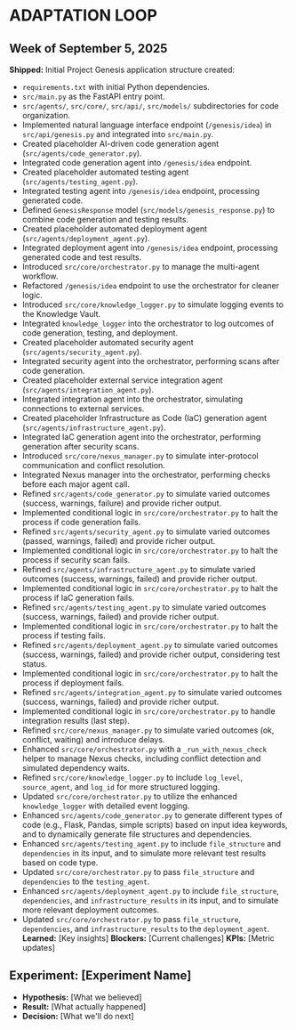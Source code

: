 # ADAPTATION LOOP

## Week of September 5, 2025
**Shipped:** Initial Project Genesis application structure created:
- `requirements.txt` with initial Python dependencies.
- `src/main.py` as the FastAPI entry point.
- `src/agents/`, `src/core/`, `src/api/`, `src/models/` subdirectories for code organization.
- Implemented natural language interface endpoint (`/genesis/idea`) in `src/api/genesis.py` and integrated into `src/main.py`.
- Created placeholder AI-driven code generation agent (`src/agents/code_generator.py`).
- Integrated code generation agent into `/genesis/idea` endpoint.
- Created placeholder automated testing agent (`src/agents/testing_agent.py`).
- Integrated testing agent into `/genesis/idea` endpoint, processing generated code.
- Defined `GenesisResponse` model (`src/models/genesis_response.py`) to combine code generation and testing results.
- Created placeholder automated deployment agent (`src/agents/deployment_agent.py`).
- Integrated deployment agent into `/genesis/idea` endpoint, processing generated code and test results.
- Introduced `src/core/orchestrator.py` to manage the multi-agent workflow.
- Refactored `/genesis/idea` endpoint to use the orchestrator for cleaner logic.
- Introduced `src/core/knowledge_logger.py` to simulate logging events to the Knowledge Vault.
- Integrated `knowledge_logger` into the orchestrator to log outcomes of code generation, testing, and deployment.
- Created placeholder automated security agent (`src/agents/security_agent.py`).
- Integrated security agent into the orchestrator, performing scans after code generation.
- Created placeholder external service integration agent (`src/agents/integration_agent.py`).
- Integrated integration agent into the orchestrator, simulating connections to external services.
- Created placeholder Infrastructure as Code (IaC) generation agent (`src/agents/infrastructure_agent.py`).
- Integrated IaC generation agent into the orchestrator, performing generation after security scans.
- Introduced `src/core/nexus_manager.py` to simulate inter-protocol communication and conflict resolution.
- Integrated Nexus manager into the orchestrator, performing checks before each major agent call.
- Refined `src/agents/code_generator.py` to simulate varied outcomes (success, warnings, failure) and provide richer output.
- Implemented conditional logic in `src/core/orchestrator.py` to halt the process if code generation fails.
- Refined `src/agents/security_agent.py` to simulate varied outcomes (passed, warnings, failed) and provide richer output.
- Implemented conditional logic in `src/core/orchestrator.py` to halt the process if security scan fails.
- Refined `src/agents/infrastructure_agent.py` to simulate varied outcomes (success, warnings, failed) and provide richer output.
- Implemented conditional logic in `src/core/orchestrator.py` to halt the process if IaC generation fails.
- Refined `src/agents/testing_agent.py` to simulate varied outcomes (success, warnings, failed) and provide richer output.
- Implemented conditional logic in `src/core/orchestrator.py` to halt the process if testing fails.
- Refined `src/agents/deployment_agent.py` to simulate varied outcomes (success, warnings, failed) and provide richer output, considering test status.
- Implemented conditional logic in `src/core/orchestrator.py` to halt the process if deployment fails.
- Refined `src/agents/integration_agent.py` to simulate varied outcomes (success, warnings, failed) and provide richer output.
- Implemented conditional logic in `src/core/orchestrator.py` to handle integration results (last step).
- Refined `src/core/nexus_manager.py` to simulate varied outcomes (ok, conflict, waiting) and introduce delays.
- Enhanced `src/core/orchestrator.py` with a `_run_with_nexus_check` helper to manage Nexus checks, including conflict detection and simulated dependency waits.
- Refined `src/core/knowledge_logger.py` to include `log_level`, `source_agent`, and `log_id` for more structured logging.
- Updated `src/core/orchestrator.py` to utilize the enhanced `knowledge_logger` with detailed event logging.
- Enhanced `src/agents/code_generator.py` to generate different types of code (e.g., Flask, Pandas, simple scripts) based on input idea keywords, and to dynamically generate file structures and dependencies.
- Enhanced `src/agents/testing_agent.py` to include `file_structure` and `dependencies` in its input, and to simulate more relevant test results based on code type.
- Updated `src/core/orchestrator.py` to pass `file_structure` and `dependencies` to the `testing_agent`.
- Enhanced `src/agents/deployment_agent.py` to include `file_structure`, `dependencies`, and `infrastructure_results` in its input, and to simulate more relevant deployment outcomes.
- Updated `src/core/orchestrator.py` to pass `file_structure`, `dependencies`, and `infrastructure_results` to the `deployment_agent`.
**Learned:** [Key insights]
**Blockers:** [Current challenges]
**KPIs:** [Metric updates]

## Experiment: [Experiment Name]
- **Hypothesis:** [What we believed]
- **Result:** [What actually happened]
- **Decision:** [What we'll do next]